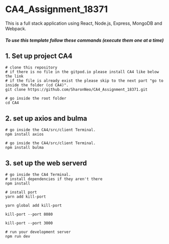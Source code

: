 # CA4_Assignment_18371
This is a full stack application using React, Node.js, Express, MongoDB and Webpack. 
 
#####  To use this template follow these commands (execute them one at a time)
## 1. Set up project CA4
```linux
# clone this repository
# if there is no file in the gitpod.io please install CA4 like below the link
# if the file is already exist the please skip to the next part "go to inside the folder (cd CA4)". 
git clone https://github.com/SharonNeo/CA4_Assignment_18371.git

# go inside the root folder
cd CA4
```
## 2. set up axios and bulma
```
# go inside the CA4/src/client Terminal.
npm install axios

# go inside the CA4/src/client Terminal.
npm install bulma
```

## 3. set up the web serverd
```
# go inside the CA4 Terminal.
# install dependencies if they aren't there
npm install

# install port
yarn add kill-port

yarn global add kill-port

kill-port --port 8080

kill-port --port 3000

# run your development server
npm run dev
